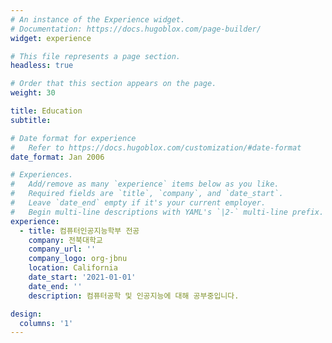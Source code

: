 ```yaml
---
# An instance of the Experience widget.
# Documentation: https://docs.hugoblox.com/page-builder/
widget: experience

# This file represents a page section.
headless: true

# Order that this section appears on the page.
weight: 30

title: Education
subtitle:

# Date format for experience
#   Refer to https://docs.hugoblox.com/customization/#date-format
date_format: Jan 2006

# Experiences.
#   Add/remove as many `experience` items below as you like.
#   Required fields are `title`, `company`, and `date_start`.
#   Leave `date_end` empty if it's your current employer.
#   Begin multi-line descriptions with YAML's `|2-` multi-line prefix.
experience:
  - title: 컴퓨터인공지능학부 전공
    company: 전북대학교
    company_url: ''
    company_logo: org-jbnu
    location: California
    date_start: '2021-01-01'
    date_end: ''
    description: 컴퓨터공학 및 인공지능에 대해 공부중입니다.

design:
  columns: '1'
---
```


